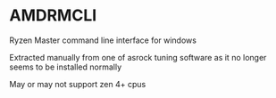 # AMDRMCLI
Ryzen Master command line interface for windows

Extracted manually from one of asrock tuning software as it no longer seems to be installed normally

May or may not support zen 4+ cpus
